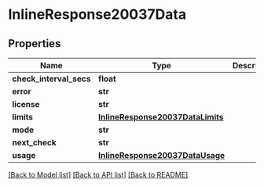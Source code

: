 # InlineResponse20037Data

## Properties
Name | Type | Description | Notes
------------ | ------------- | ------------- | -------------
**check_interval_secs** | **float** |  | [optional] 
**error** | **str** |  | [optional] 
**license** | **str** |  | [optional] 
**limits** | [**InlineResponse20037DataLimits**](InlineResponse20037DataLimits.md) |  | [optional] 
**mode** | **str** |  | [optional] 
**next_check** | **str** |  | [optional] 
**usage** | [**InlineResponse20037DataUsage**](InlineResponse20037DataUsage.md) |  | [optional] 

[[Back to Model list]](../README.md#documentation-for-models) [[Back to API list]](../README.md#documentation-for-api-endpoints) [[Back to README]](../README.md)

